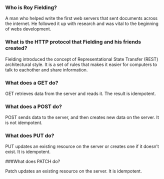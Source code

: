 ### Who is Roy Fielding?

A man who helped write the first web servers that sent documents across the internet. He followed it up with research and was vital to the beginning of webs development.

### What is the HTTP protocol that Fielding and his friends created?

Fielding introduced the concept of Representational State Transfer (REST) architectural style. It is a set of rules that makes it easier for computers to talk to eachother and share information.

### What does a GET do?

GET retrieves data from the server and reads it. The result is idempotent.

### What does a POST do?

POST sends data to the server, and then creates new data on the server. It is not idempotent.

### What does PUT do?

PUT updates an existing resource on the server or creates one if it doesn’t exist. It is idempotent.

###What does PATCH do?

Patch updates an existing resource on the server. It is idempotent.

